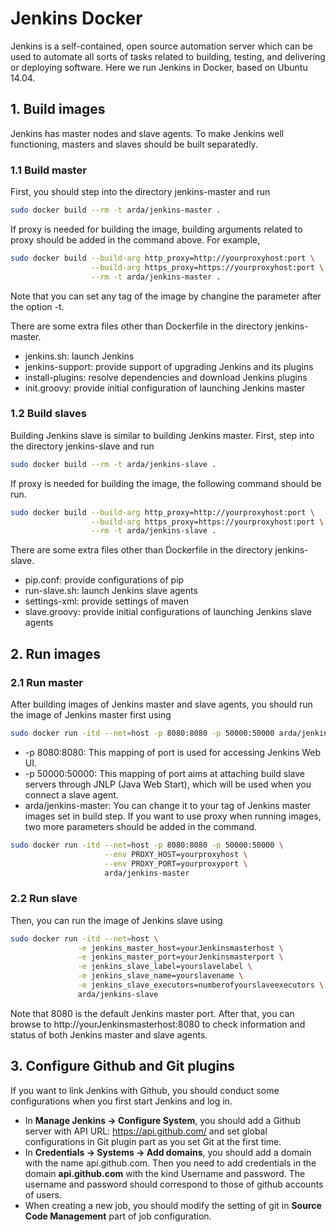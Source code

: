 # Jenkins Docker
Jenkins is a self-contained, open source automation server which can be used to automate all sorts of tasks related to building, testing, and delivering or deploying software. Here we run Jenkins in Docker, based on Ubuntu 14.04. 

## 1. Build images
Jenkins has master nodes and slave agents. To make Jenkins well functioning, masters and slaves should be built separatedly. 
### 1.1 Build master
First, you should step into the directory jenkins-master and run
```bash
sudo docker build --rm -t arda/jenkins-master .
```
If proxy is needed for building the image, building arguments related to proxy should be added in the command above. For example,
```bash
sudo docker build --build-arg http_proxy=http://yourproxyhost:port \
                  --build-arg https_proxy=https://yourproxyhost:port \
                  --rm -t arda/jenkins-master .
```
Note that you can set any tag of the image by changine the parameter after the option -t.

There are some extra files other than Dockerfile in the directory jenkins-master.
+ jenkins.sh: launch Jenkins
+ jenkins-support: provide support of upgrading Jenkins and its plugins
+ install-plugins: resolve dependencies and download Jenkins plugins
+ init.groovy: provide initial configuration of launching Jenkins master

### 1.2 Build slaves
Building Jenkins slave is similar to building Jenkins master. First, step into the directory jenkins-slave and run
```bash
sudo docker build --rm -t arda/jenkins-slave .
```
If proxy is needed for building the image, the following command should be run.
```bash
sudo docker build --build-arg http_proxy=http://yourproxyhost:port \
                  --build-arg https_proxy=https://yourproxyhost:port \
                  --rm -t arda/jenkins-slave .
```
There are some extra files other than Dockerfile in the directory jenkins-slave.
+ pip.conf: provide configurations of pip
+ run-slave.sh: launch Jenkins slave agents
+ settings-xml: provide settings of maven
+ slave.groovy: provide initial configurations of launching Jenkins slave agents

## 2. Run images
### 2.1 Run master
After building images of Jenkins master and slave agents, you should run the image of Jenkins master first using
```bash
sudo docker run -itd --net=host -p 8080:8080 -p 50000:50000 arda/jenkins-master
```
+ -p 8080:8080: This mapping of port is used for accessing Jenkins Web UI.
+ -p 50000:50000: This mapping of port aims at attaching build slave servers through JNLP (Java Web Start), which will be used when you connect a slave agent.
+ arda/jenkins-master: You can change it to your tag of Jenkins master images set in build step.
If you want to use proxy when running images, two more parameters should be added in the command.
```bash
sudo docker run -itd --net=host -p 8080:8080 -p 50000:50000 \
                     --env PROXY_HOST=yourproxyhost \
                     --env PROXY_PORT=yourproxyport \
                     arda/jenkins-master
```

### 2.2 Run slave
Then, you can run the image of Jenkins slave using
```bash
sudo docker run -itd --net=host \
               -e jenkins_master_host=yourJenkinsmasterhost \
               -e jenkins_master_port=yourJenkinsmasterport \
               -e jenkins_slave_label=yourslavelabel \
               -e jenkins_slave_name=yourslavename \
               -e jenkins_slave_executors=numberofyourslaveexecutors \
               arda/jenkins-slave
```
Note that 8080 is the default Jenkins master port. After that, you can browse to http://yourJenkinsmasterhost:8080 to check information and status of both Jenkins master and slave agents.

## 3. Configure Github and Git plugins
If you want to link Jenkins with Github, you should conduct some configurations when you first start Jenkins and log in.
* In **Manage Jenkins -> Configure System**, you should add a Github server with API URL: https://api.github.com/ and set global configurations in Git plugin part as you set Git at the first time.
* In **Credentials -> Systems -> Add domains**, you should add a domain with the name api.github.com. Then you need to add credentials in the domain **api.github.com** with the kind Username and password. The username and password should correspond to those of github accounts of users.
* When creating a new job, you should modify the setting of git in **Source Code Management** part of job configuration.
